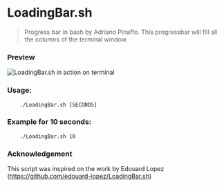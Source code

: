 
# LoadingBar.sh

> Progress bar in bash by Adriano Pinaffo.
This progressbar will fill all the columns of the terminal window.

### Preview
![LoadingBar.sh in action on terminal](./LoadingBar.gif)

### Usage:
        ./LoadingBar.sh [SECONDS] 

### Example for 10 seconds:
        ./LoadingBar.sh 10

### Acknowledgement
This script was inspired on the work by Edouard Lopez (https://github.com/edouard-lopez/LoadingBar.sh)
